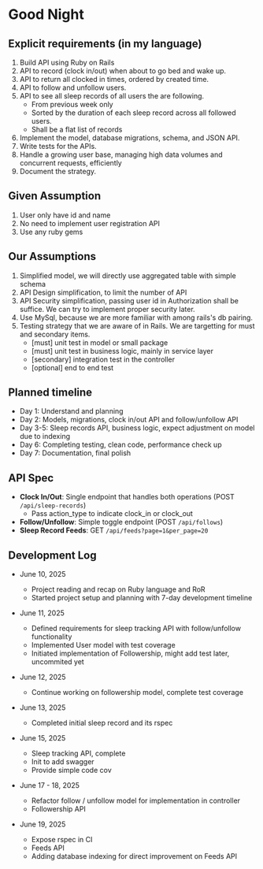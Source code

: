 # Good Night

## Explicit requirements (in my language)

1. Build API using Ruby on Rails
2. API to record (clock in/out) when about to go bed and wake up.
3. API to return all clocked in times, ordered by created time.
4. API to follow and unfollow users.
5. API to see all sleep records of all users the are following.
   - From previous week only
   - Sorted by the duration of each sleep record across all followed users.
   - Shall be a flat list of records
6. Implement the model, database migrations, schema, and JSON API.
7. Write tests for the APIs.
8. Handle a growing user base, managing high data volumes and concurrent requests, efficiently
9. Document the strategy.

## Given Assumption

1. User only have id and name
2. No need to implement user registration API
3. Use any ruby gems

## Our Assumptions

1. Simplified model, we will directly use aggregated table with simple schema
2. API Design simplification, to limit the number of API
3. API Security simplification, passing user id in Authorization shall be suffice. We can try to implement proper security later.
4. Use MySql, because we are more familiar with among rails's db pairing.
5. Testing strategy that we are aware of in Rails. We are targetting for must and secondary items.
   - [must] unit test in model or small package
   - [must] unit test in business logic, mainly in service layer
   - [secondary] integration test in the controller
   - [optional] end to end test

## Planned timeline

- Day 1: Understand and planning
- Day 2: Models, migrations, clock in/out API and follow/unfollow API
- Day 3-5: Sleep records API, business logic, expect adjustment on model due to indexing
- Day 6: Completing testing, clean code, performance check up
- Day 7: Documentation, final polish

## API Spec

- **Clock In/Out**: Single endpoint that handles both operations (POST `/api/sleep-records`)
   - Pass action_type to indicate clock_in or clock_out
- **Follow/Unfollow**: Simple toggle endpoint (POST `/api/follows`)
- **Sleep Record Feeds**: GET `/api/feeds?page=1&per_page=20`

## Development Log

- June 10, 2025
   - Project reading and recap on Ruby language and RoR
   - Started project setup and planning with 7-day development timeline

- June 11, 2025
   - Defined requirements for sleep tracking API with follow/unfollow functionality
   - Implemented User model with test coverage
   - Initiated implementation of Followership, might add test later, uncommited yet

- June 12, 2025
  - Continue working on followership model, complete test coverage

- June 13, 2025
   - Completed initial sleep record and its rspec

- June 15, 2025
   - Sleep tracking API, complete
   - Init to add swagger
   - Provide simple code cov

- June 17 - 18, 2025
   - Refactor follow / unfollow model for implementation in controller
   - Followership API

- June 19, 2025
   - Expose rspec in CI
   - Feeds API
   - Adding database indexing for direct improvement on Feeds API
